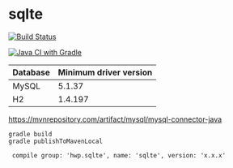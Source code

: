 # sqlte

[![Build Status](https://www.travis-ci.org/hewuping/sqlte.svg?branch=master)](https://www.travis-ci.org/hewuping/sqlte)

[![Java CI with Gradle](https://github.com/hewuping/sqlte/actions/workflows/gradle.yml/badge.svg)](https://github.com/hewuping/sqlte/actions/workflows/gradle.yml)


Database|Minimum driver version
--|--
MySQL|5.1.37
H2|1.4.197

https://mvnrepository.com/artifact/mysql/mysql-connector-java


```
gradle build
gradle publishToMavenLocal

```

```
 compile group: 'hwp.sqlte', name: 'sqlte', version: 'x.x.x'
```